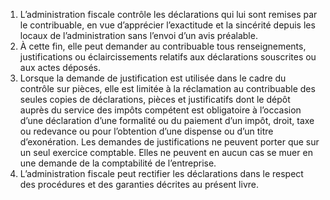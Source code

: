 1) L’administration fiscale contrôle les déclarations qui lui sont remises par le  contribuable,  en  vue  d’apprécier  l’exactitude  et  la  sincérité  depuis  les  locaux  de l’administration sans l’envoi d’un avis préalable.
2) À cette fin, elle peut demander au contribuable tous renseignements, justifications
ou éclaircissements relatifs aux déclarations souscrites ou aux actes déposés.
3) Lorsque la demande de justification est utilisée dans le cadre du contrôle sur
pièces, elle est limitée à la réclamation au contribuable des seules copies de déclarations, pièces et justificatifs dont le dépôt auprès du service des impôts compétent est obligatoire à l’occasion d’une déclaration d’une formalité ou du paiement d’un impôt, droit, taxe ou redevance ou pour l’obtention d’une dispense ou d’un titre d’exonération.
Les  demandes  de  justifications  ne  peuvent  porter  que  sur  un  seul  exercice comptable. Elles ne peuvent en aucun cas se muer en une demande de la comptabilité de l’entreprise.
4) L’administration  fiscale  peut  rectifier  les  déclarations  dans  le  respect  des
procédures et des garanties décrites au présent livre.
